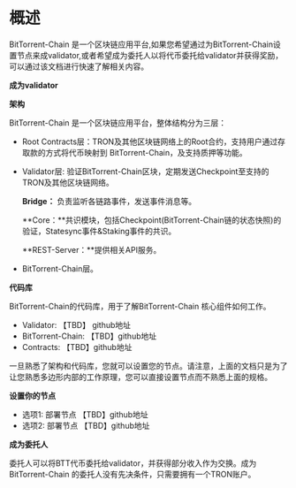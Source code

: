 # 概述

BitTorrent-Chain 是一个区块链应用平台,如果您希望通过为BitTorrent-Chain设置节点来成validator,或者希望成为委托人以将代币委托给validator并获得奖励，可以通过该文档进行快速了解相关内容。

**成为validator**

**架构**

BitTorrent-Chain 是一个区块链应用平台，整体结构分为三层：

* Root Contracts层：TRON及其他区块链网络上的Root合约，支持用户通过存取款的方式将代币映射到 BitTorrent-Chain，及支持质押等功能。
* Validator层: 验证BitTorrent-Chain区块，定期发送Checkpoint至支持的TRON及其他区块链网络。

    **Bridge：** 负责监听各链路事件，发送事件消息等。


    **Core：**共识模块，包括Checkpoint(BitTorrent-Chain链的状态快照)的验证，Statesync事件&Staking事件的共识。  


    **REST-Server：**提供相关API服务。

* BitTorrent-Chain层。

**代码库**

BitTorrent-Chain的代码库，用于了解BitTorrent-Chain 核心组件如何工作。

* Validator: 【TBD】 github地址
* BitTorrent-Chain: 【TBD】github地址
* Contracts: 【TBD】github地址

一旦熟悉了架构和代码库，您就可以设置您的节点。请注意，上面的文档只是为了让您熟悉多边形内部的工作原理，您可以直接设置节点而不熟悉上面的规格。

**设置你的节点**
* 选项1: 部署节点 【TBD】github地址
* 选项2: 部署节点 【TBD】github地址

**成为委托人**

委托人可以将BTT代币委托给validator，并获得部分收入作为交换。成为BitTorrent-Chain 的委托人没有先决条件，只需要拥有一个TRON账户。